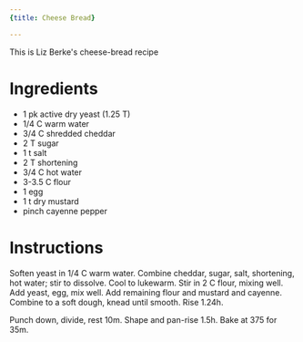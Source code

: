 ```yaml
---
{title: Cheese Bread}

---
```

This is Liz Berke's cheese-bread recipe

# Ingredients

* 1 pk active dry yeast (1.25 T)
* 1/4 C warm water
* 3/4 C shredded cheddar
* 2 T sugar
* 1 t salt
* 2 T shortening
* 3/4 C hot water
* 3-3.5 C flour
* 1 egg
* 1 t dry mustard
* pinch cayenne pepper

# Instructions

Soften yeast in 1/4 C warm water.  Combine cheddar, sugar, salt, shortening, hot water; stir to dissolve.  Cool to lukewarm.  Stir in 2 C flour, mixing well.  Add yeast, egg, mix well.  Add remaining flour and mustard and cayenne.  Combine to a soft dough, knead until smooth.  Rise 1.24h.

Punch down, divide, rest 10m.  Shape and pan-rise 1.5h.  Bake at 375 for 35m.
